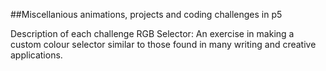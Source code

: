 ##Miscellanious animations, projects and coding challenges in p5

Description of each challenge
RGB Selector:
An exercise in making a custom colour selector similar to those found in many writing and creative applications.
